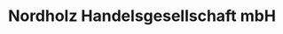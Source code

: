 ---
title: "Nordholz Handelsgesellschaft mbH"
url: /luckenwalde/nordholz-handelsgesellschaft-mbh/
shop: Baustoffe
---